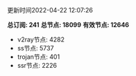 更新时间2022-04-22 12:07:26

**总订阅: 241**
**总节点: 18099**
**有效节点: 12646**
- v2ray节点: 4282
- ss节点: 5737
- trojan节点: 401
- ssr节点: 2226
